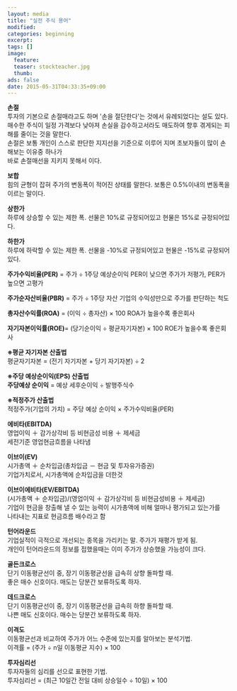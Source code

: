 ```yaml
---
layout: media
title: "실전 주식 용어"
modified:
categories: beginning
excerpt:
tags: []
image:
  feature: 
  teaser: stockteacher.jpg
  thumb:
ads: false
date: 2015-05-31T04:33:35+09:00
---
```



**손절**  
투자의 기본으로 손절매라고도 하며 '손을 절단한다'는 것에서 유례되었다는 설도 있다.  
매수한 주식이 일정 가격보다 낮아져 손실을 감수하고서라도 매도하여 향후 겪게되는 피해를 줄이는 것을 말한다.  
손절은 보통 개인이 스스로 판단한 지지선을 기준으로 이루어 지며 초보자들이 많이 손해보는 이유중 하나가  
바로 손절매선을 지키지 못해서 이다.  


**보합**  
힘의 균형이 잡혀 주가의 변동폭이 적어진 상태를 말한다. 보통은 0.5%이내의 변동폭을 이르는 말이다.


**상한가**  
하루에 상승할 수 있는 제한 폭. 선물은 10%로 규정되어있고 현물은 15%로 규정되어있다.


**하한가**  
하루에 하락할 수 있는 제한 폭. 선물을 -10%로 규정되어있고 현물은 -15%로 규정되어있다.


**주가수익비율(PER)** = 주가 ÷ 1주당 예상순이익
PER이 낮으면 주가가 저평가, PER가 높으면 고평가


**주가순자산비율(PBR)** = 주가 ÷ 1주당 자산
기업의 수익성만으로 주가를 판단하는 척도


**총자산수익률(ROA)** = (이익 ÷ 총자산) × 100
ROA가 높을수록 좋은회사


**자기자본이익률(ROE)**= (당기순이익 ÷ 평균자기자본) × 100
ROE가 높을수록 좋은회사

**※평균 자기자본 산출법**  
평균자기자본 = (전기 자기자본 + 당기 자기자본) ÷ 2

**※주당 예상순이익(EPS) 산출법**    
**주당예상 순이익** = 예상 세후순이익 ÷ 발행주식수

**※적정주가 산출법**  
적정주가(기업의 가치) = 주당 예상 순이익 × 주가수익비율(PER)


**에비타(EBITDA)**  
영업이익 ＋ 감가상각비 등 비현금성 비용 ＋ 제세금  
세전기준 영업현금흐름을 나타냄


**이브이(EV)**  
시가총액 ＋ 순차입금(총차입금 － 현금 및 투자유가증권)  
기업가치로서, 시가총액에 순차입금을 더한것


**이브이에비타(EV/EBITDA)**  
(시가총액 ＋ 순차입금)/(영업이익 ＋ 감가상각비 등 비현금성비용 ＋ 제세금)  
기업이 현금을 창출해 낼 수 있는 능력이 시가총액에 비해 얼마나 평가되고 있는가를  
나타내는 지표로 현금흐름 배수라고 함


**턴어라운드**  
기업실적이 극적으로 개선되는 종목을 가리키는 말. 주가가 재평가 받게 됨.  
개인이 턴어라운드의 정보를 접했을때는 이미 주가가 상승했을 가능성이 크다.


**골든크로스**  
단기 이동평균선이 중, 장기 이동평균선을 급속히 상향 돌파할 때.  
좋은 매수 신호이다. 매도는 당분간 보류하도록 하자.


**데드크로스**  
단기 이동평균선이 중, 장기 이동평균선을 급속히 하향 돌파할 때.  
나쁜 매도 신호이다. 매수는 당분간 보류하도록 하자.


**이격도**  
이동평균선과 비교하여 주가가 어느 수준에 있는지를 알아보는 분석기법.  
이격률 = (주가 ÷ n일 이동평균 지수) × 100


**투자심리선**  
투자자들의 심리를 선으로 표현한 기법.  
투자심리선 = (최근 10일간 전일 대비 상승일수 ÷ 10일) × 100
